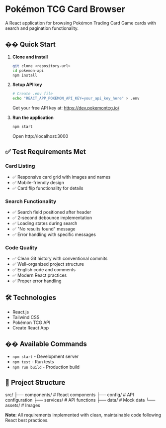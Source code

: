 # Pokémon TCG Card Browser

A React application for browsing Pokémon Trading Card Game cards with search and pagination functionality.

## �� Quick Start

1. **Clone and install**

    ```bash
    git clone <repository-url>
    cd pokemon-api
    npm install
    ```

2. **Setup API key**

    ```bash
    # Create .env file
    echo "REACT_APP_POKEMON_API_KEY=your_api_key_here" > .env
    ```

    Get your free API key at: https://dev.pokemontcg.io/

3. **Run the application**
    ```bash
    npm start
    ```
    Open http://localhost:3000

## ✅ Test Requirements Met

### **Card Listing**

-   ✅ Responsive card grid with images and names
-   ✅ Mobile-friendly design
-   ✅ Card flip functionality for details

### **Search Functionality**

-   ✅ Search field positioned after header
-   ✅ 2-second debounce implementation
-   ✅ Loading states during search
-   ✅ "No results found" message
-   ✅ Error handling with specific messages

### **Code Quality**

-   ✅ Clean Git history with conventional commits
-   ✅ Well-organized project structure
-   ✅ English code and comments
-   ✅ Modern React practices
-   ✅ Proper error handling

## 🛠️ Technologies

-   React.js
-   Tailwind CSS
-   Pokémon TCG API
-   Create React App

## �� Available Commands

-   `npm start` - Development server
-   `npm test` - Run tests
-   `npm run build` - Production build

## 📁 Project Structure

src/
├── components/ # React components
├── config/ # API configuration
├── services/ # API functions
├── data/ # Mock data
└── assets/ # Images

**Note**: All requirements implemented with clean, maintainable code following React best practices.
